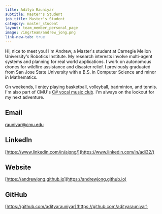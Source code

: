 ```yaml
---
title: Aditya Rauniyar
subtitle: Master's Student
job_title: Master's Student
category: master_student
layout: team_member_personal_page
image: /img/team/andrew_jong.png
link-new-tab: true
---
```


Hi, nice to meet you! I'm Andrew, a Master's student at Carnegie Mellon University's Robotics Institute. My research interests involve multi-agent systems and planning for real world applications. I work on autonomous drones for wildfire assistance and disaster relief. I previously graduated from San Jose State University with a B.S. in Computer Science and minor in Mathematics.

On weekends, I enjoy playing basketball, volleyball, badminton, and tennis. I'm also part of CMU's [C# vocal music club](https://www.cmucsharp.com/). I'm always on the lookout for my next adventure.

## Email ## 
rauniyar@cmu.edu

## LinkedIn ##
[https://www.linkedin.com/in/ajong/](https://www.linkedin.com/in/adi32/)

## Website ##
[https://andrewjong.github.io](https://andrewjong.github.io)

## GitHub ##
[https://github.com/adityarauniyar](https://github.com/adityarauniyar)
